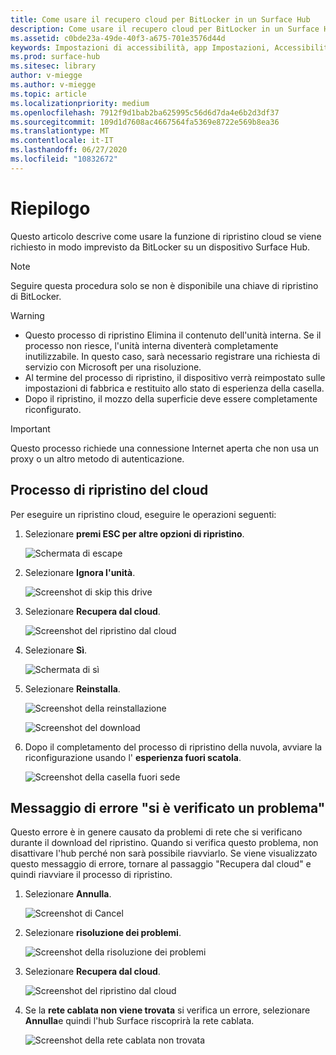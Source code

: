 ```yaml
---
title: Come usare il recupero cloud per BitLocker in un Surface Hub
description: Come usare il recupero cloud per BitLocker in un Surface Hub
ms.assetid: c0bde23a-49de-40f3-a675-701e3576d44d
keywords: Impostazioni di accessibilità, app Impostazioni, Accessibilità
ms.prod: surface-hub
ms.sitesec: library
author: v-miegge
ms.author: v-miegge
ms.topic: article
ms.localizationpriority: medium
ms.openlocfilehash: 7912f9d1bab2ba625995c56d6d7da4e6b2d3df37
ms.sourcegitcommit: 109d1d7608ac4667564fa5369e8722e569b8ea36
ms.translationtype: MT
ms.contentlocale: it-IT
ms.lasthandoff: 06/27/2020
ms.locfileid: "10832672"
---
```

# Riepilogo

Questo articolo descrive come usare la funzione di ripristino cloud se viene richiesto in modo imprevisto da BitLocker su un dispositivo Surface Hub.

> [!NOTE]
> Seguire questa procedura solo se non è disponibile una chiave di ripristino di BitLocker.

> [!WARNING]
> * Questo processo di ripristino Elimina il contenuto dell'unità interna. Se il processo non riesce, l'unità interna diventerà completamente inutilizzabile. In questo caso, sarà necessario registrare una richiesta di servizio con Microsoft per una risoluzione.
> * Al termine del processo di ripristino, il dispositivo verrà reimpostato sulle impostazioni di fabbrica e restituito allo stato di esperienza della casella.
> * Dopo il ripristino, il mozzo della superficie deve essere completamente riconfigurato.

> [!IMPORTANT]
> Questo processo richiede una connessione Internet aperta che non usa un proxy o un altro metodo di autenticazione.

##  <a name="cloud-recovery-process"></a>Processo di ripristino del cloud

Per eseguire un ripristino cloud, eseguire le operazioni seguenti:

1. Selezionare **premi ESC per altre opzioni di ripristino**.

   ![Schermata di escape](images/01-escape.png)

1. Selezionare **Ignora l'unità**.

   ![Screenshot di skip this drive](images/02-skip-this-drive.png)

1. Selezionare **Recupera dal cloud**.

   ![Screenshot del ripristino dal cloud](images/03-recover-from-cloud.png)

1. Selezionare **Sì**.

   ![Schermata di sì](images/04-yes.png)

1. Selezionare **Reinstalla**.

   ![Screenshot della reinstallazione](images/05a-reinstall.png)

   ![Screenshot del download](images/05b-downloading.png)

1. Dopo il completamento del processo di ripristino della nuvola, avviare la riconfigurazione usando l' **esperienza fuori scatola**.

   ![Screenshot della casella fuori sede](images/06-out-of-box.png)

##  <a name="something-went-wrong-error-message"></a>Messaggio di errore "si è verificato un problema"

Questo errore è in genere causato da problemi di rete che si verificano durante il download del ripristino. Quando si verifica questo problema, non disattivare l'hub perché non sarà possibile riavviarlo. Se viene visualizzato questo messaggio di errore, tornare al passaggio "Recupera dal cloud" e quindi riavviare il processo di ripristino.

1. Selezionare **Annulla**.

   ![Screenshot di Cancel](images/07-cancel.png)

1. Selezionare **risoluzione dei problemi**.

   ![Screenshot della risoluzione dei problemi](images/08-troubleshoot.png)

1. Selezionare **Recupera dal cloud**.

   ![Screenshot del ripristino dal cloud](images/09-recover-from-cloud2.png)

1. Se la **rete cablata non viene trovata** si verifica un errore, selezionare **Annulla**e quindi l'hub Surface riscoprirà la rete cablata.

   ![Screenshot della rete cablata non trovata](images/10-cancel.png)